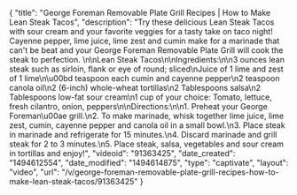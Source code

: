 {
    "title": "George Foreman Removable Plate Grill Recipes | How to Make Lean Steak Tacos",
    "description": "Try these delicious Lean Steak Tacos with sour cream and your favorite veggies for a tasty take on taco night! Cayenne pepper, lime juice, lime zest and cumin make for a marinade that can't be beat and your George Foreman Removable Plate Grill will cook the steak to perfection. \n\nLean Steak Tacos\n\nIngredients:\n\n3 ounces lean steak such as sirloin, flank or eye of round; sliced\nJuice of 1 lime and zest of 1 lime\n\u00bd teaspoon each cumin and cayenne pepper\n2 teaspoon canola oil\n2 (6-inch) whole-wheat tortillas\n2 Tablespoons salsa\n2 Tablespoons low-fat sour cream\n1 cup of your choice: Tomato, lettuce, fresh cilantro, onion, peppers\n\nDirections:\n\n1. Preheat your George Foreman\u00ae grill.\n2. To make marinade, whisk together lime juice, lime zest, cumin, cayenne pepper and canola oil in a small bowl.\n3. Place steak in marinade and refrigerate for 15 minutes.\n4. Discard marinade and grill steak for 2 to 3 minutes.\n5. Place steak, salsa, vegetables and sour cream in tortillas and enjoy!",
    "videoid": "91363425",
    "date_created": "1494612554",
    "date_modified": "1494614875",
    "type": "captivate",
    "layout": "video",
    "url": "\/v\/george-foreman-removable-plate-grill-recipes-how-to-make-lean-steak-tacos\/91363425"
}